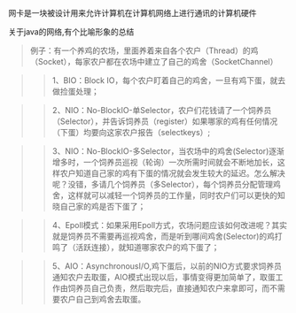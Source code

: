 网卡是一块被设计用来允许计算机在计算机网络上进行通讯的计算机硬件

关于java的网络,有个比喻形象的总结
>例子：有一个养鸡的农场，里面养着来自各个农户（Thread）的鸡（Socket），每家农户都在农场中建立了自己的鸡舍（SocketChannel）

>>1、BIO：Block IO，每个农户盯着自己的鸡舍，一旦有鸡下蛋，就去做捡蛋处理；

>>2、NIO：No-BlockIO-单Selector，农户们花钱请了一个饲养员（Selector），并告诉饲养员（register）如果哪家的鸡有任何情况（下蛋）均要向这家农户报告（selectkeys）;

>>3、NIO：No-BlockIO-多Selector，当农场中的鸡舍(Selector)逐渐增多时，一个饲养员巡视（轮询）一次所需时间就会不断地加长，这样农户知道自己家的鸡有下蛋的情况就会发生较大的延迟。怎么解决呢？没错，多请几个饲养员（多Selector），每个饲养员分配管理鸡舍，这样就可以减轻一个饲养员的工作量，同时农户们可以更快的知晓自己家的鸡是否下蛋了；

> > 4、Epoll模式：如果采用Epoll方式，农场问题应该如何改进呢？其实就是饲养员不需要再巡视鸡舍，而是听到哪间鸡舍(Selector)的鸡打鸣了（活跃连接），就知道哪家农户的鸡下蛋了；

>>5、AIO：AsynchronousI/O,鸡下蛋后，以前的NIO方式要求饲养员通知农户去取蛋，AIO模式出现以后，事情变得更加简单了，取蛋工作由饲养员自己负责，然后取完后，直接通知农户来拿即可，而不需要农户自己到鸡舍去取蛋。
